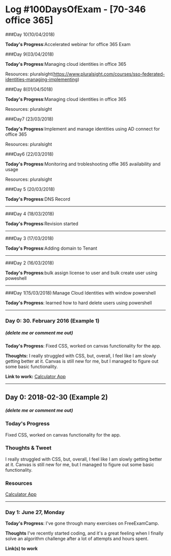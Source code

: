 # Log #100DaysOfExam - [70-346 office 365]

###Day 10(10/04/2018)

**Today's Progress**:Accelerated webinar for office 365 Exam

###Day 9(03/04/2018)

**Today's Progress**:Managing cloud identities in office 365

Resources: pluralsight(https://www.pluralsight.com/courses/sso-federated-identities-managing-implementing)

###Day 8(01/04/5018)

**Today's Progress**:Managing cloud identities in office 365

Resources: pluralsight

###Day7 (23/03/2018)

**Today's Progress**:Implement and manage identities using AD connect for office 365

Resources: pluralsight


###Day6 (22/03/2018)

**Today's Progress**:Monitoring and trobleshooting offie 365 availability and usage

Resources: pluralsight

###Day 5 (20/03/2018)

**Today's Progress**:DNS Record 

-------

###Day 4 (18/03/2018)

**Today's Progress**:Revision started

-------

###Day 3 (17/03/2018)

**Today's Progress**:Adding domain to Tenant

-------

###Day 2 (16/03/2018) 

**Today's Progress**:bulk assign license to user and bulk create user using poweshell

-------

###Day 1(15/03/2018):Manage Cloud Identities with window powershell

**Today's Progress**: learned how to hard delete users using powershell



----------------------------------------------------------------------------------------------------------------------------------
### Day 0: 30. February 2016 (Example 1)
##### (delete me or comment me out)

**Today's Progress**: Fixed CSS, worked on canvas functionality for the app.

**Thoughts:** I really struggled with CSS, but, overall, I feel like I am slowly getting better at it. Canvas is still new for me, but I managed to figure out some basic functionality.

**Link to work:** [Calculator App](http://www.example.com)

---- 
## Day 0: 2018-02-30 (Example 2)
##### (delete me or comment me out)

### Today's Progress
Fixed CSS, worked on canvas functionality for the app.

### Thoughts & Tweet
I really struggled with CSS, but, overall, I feel like I am slowly getting better at it. Canvas is still new for me, but I managed to figure out some basic functionality.

### Resources
[Calculator App](http://www.example.com)

---- 
### Day 1: June 27, Monday

**Today's Progress**: I've gone through many exercises on FreeExamCamp.

**Thoughts** I've recently started coding, and it's a great feeling when I finally solve an algorithm challenge after a lot of attempts and hours spent.

**Link(s) to work**
